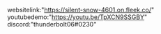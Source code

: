 websitelink:"https://silent-snow-4601.on.fleek.co/"
youtubedemo:"https://youtu.be/TpXCN9SSGBY"
discord:"thunderbolt06#0230"